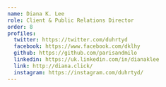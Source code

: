 ```yaml
---
name: Diana K. Lee
role: Client & Public Relations Director
order: 8
profiles:
  twitter: https://twitter.com/duhrtyd
  facebook: https://www.facebook.com/dklhy
  github: https://github.com/parisandmilo
  linkedin: https://uk.linkedin.com/in/dianaklee
  link: http://diana.click/
  instagram: https://instagram.com/duhrtyd/
---
```

